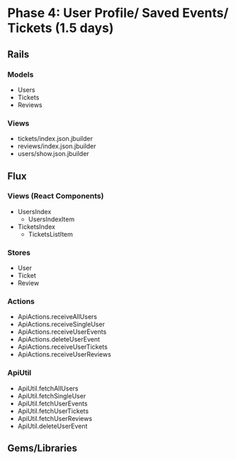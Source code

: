 # Phase 4: User Profile/ Saved Events/ Tickets (1.5 days)

## Rails
### Models
* Users
* Tickets
* Reviews

### Views
* tickets/index.json.jbuilder
* reviews/index.json.jbuilder
* users/show.json.jbuilder

## Flux
### Views (React Components)
* UsersIndex
  - UsersIndexItem
* TicketsIndex
  - TicketsListItem

### Stores
* User
* Ticket
* Review

### Actions
* ApiActions.receiveAllUsers
* ApiActions.receiveSingleUser
* ApiActions.receiveUserEvents
* ApiActions.deleteUserEvent
* ApiActions.receiveUserTickets
* ApiActions.receiveUserReviews

### ApiUtil
* ApiUtil.fetchAllUsers
* ApiUtil.fetchSingleUser
* ApiUtil.fetchUserEvents
* ApiUtil.fetchUserTickets
* ApiUtil.fetchUserReviews
* ApiUtil.deleteUserEvent

## Gems/Libraries

